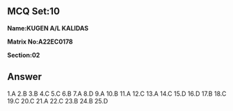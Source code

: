 ## MCQ Set:10

**Name:KUGEN A/L KALIDAS**

**Matrix No:A22EC0178**

**Section:02**

## Answer
1.A
2.B
3.B
4.C
5.C
6.B
7.A
8.D
9.A
10.B
11.A
12.C
13.A
14.C
15.D
16.D
17.B
18.C
19.C
20.C
21.A
22.C
23.B
24.B
25.D
